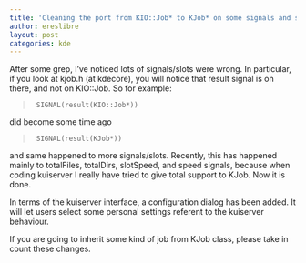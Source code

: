 ```yaml
---
title: 'Cleaning the port from KIO::Job* to KJob* on some signals and slots'
author: ereslibre
layout: post
categories: kde
---
```

After some grep, I’ve noticed lots of signals/slots were wrong. In particular, if you look at kjob.h (at kdecore), you will notice that result signal is on there, and not on KIO::Job. So for example:

> ` SIGNAL(result(KIO::Job*))`

did become some time ago

> ` SIGNAL(result(KJob*))`

and same happened to more signals/slots. Recently, this has happened mainly to totalFiles, totalDirs, slotSpeed, and speed signals, because when coding kuiserver I really have tried to give total support to KJob. Now it is done.

In terms of the kuiserver interface, a configuration dialog has been added. It will let users select some personal settings referent to the kuiserver behaviour.

If you are going to inherit some kind of job from KJob class, please take in count these changes.
